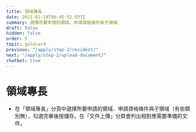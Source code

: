 ```yaml
---
title: 領域專長
date: 2021-02-18T06:45:52.937Z
summary: 選擇所要申請的領域、申請資格條件與子領域
draft: false
hidden: false
order: 5
topic: goldcard
previous: "/apply/step-2/resident/"
next: "/apply/step-2/upload-document/"
chatbot: true
---
```


# 領域專長

* 在「領域專長」分頁中選擇所要申請的領域、申請資格條件與子領域（有些類別無），勾選完畢後按儲存。在「文件上傳」分頁會列出相對應需要準備的文件。

